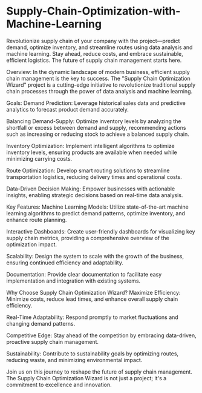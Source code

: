 # Supply-Chain-Optimization-with-Machine-Learning
Revolutionize supply chain of your company with the project—predict demand, optimize inventory, and streamline routes using data analysis and machine learning. Stay ahead, reduce costs, and embrace sustainable, efficient logistics. The future of supply chain management starts here.

Overview:
In the dynamic landscape of modern business, efficient supply chain management is the key to success. The "Supply Chain Optimization Wizard" project is a cutting-edge initiative to revolutionize traditional supply chain processes through the power of data analysis and machine learning.

Goals:
Demand Prediction: Leverage historical sales data and predictive analytics to forecast product demand accurately.

Balancing Demand-Supply: Optimize inventory levels by analyzing the shortfall or excess between demand and supply, recommending actions such as increasing or reducing stock to achieve a balanced supply chain.

Inventory Optimization: Implement intelligent algorithms to optimize inventory levels, ensuring products are available when needed while minimizing carrying costs.

Route Optimization: Develop smart routing solutions to streamline transportation logistics, reducing delivery times and operational costs.

Data-Driven Decision Making: Empower businesses with actionable insights, enabling strategic decisions based on real-time data analysis.

Key Features:
Machine Learning Models: Utilize state-of-the-art machine learning algorithms to predict demand patterns, optimize inventory, and enhance route planning.

Interactive Dashboards: Create user-friendly dashboards for visualizing key supply chain metrics, providing a comprehensive overview of the optimization impact.

Scalability: Design the system to scale with the growth of the business, ensuring continued efficiency and adaptability.

Documentation: Provide clear documentation to facilitate easy implementation and integration with existing systems.

Why Choose Supply Chain Optimization Wizard?
Maximize Efficiency: Minimize costs, reduce lead times, and enhance overall supply chain efficiency.

Real-Time Adaptability: Respond promptly to market fluctuations and changing demand patterns.

Competitive Edge: Stay ahead of the competition by embracing data-driven, proactive supply chain management.

Sustainability: Contribute to sustainability goals by optimizing routes, reducing waste, and minimizing environmental impact.

Join us on this journey to reshape the future of supply chain management. The Supply Chain Optimization Wizard is not just a project; it's a commitment to excellence and innovation.
